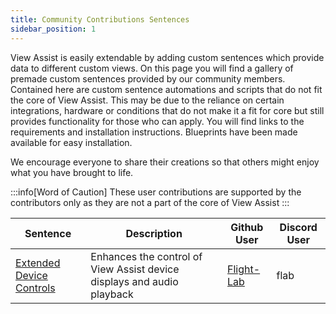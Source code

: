 ```yaml
---
title: Community Contributions Sentences
sidebar_position: 1
---
```


View Assist is easily extendable by adding custom sentences which provide data to different custom views. On this page you will find a gallery of premade custom sentences provided by our community members. Contained here are custom sentence automations and scripts that do not fit the core of View Assist.  This may be due to the reliance on certain integrations, hardware or conditions that do not make it a fit for core but still provides functionality for those who can apply.  You will find links to the requirements and installation instructions. Blueprints have been made available for easy installation. 

We encourage everyone to share their creations so that others might enjoy what you have brought to life.


:::info[Word of Caution]
These user contributions are supported by the contributors only as they are not a part of the core of View Assist
:::


| Sentence | Description | Github User | Discord User |
| -------- | ----------- | ----------- | ------------ |
| [Extended Device Controls](extended-device-controls.md) | Enhances the control of View Assist device displays and audio playback | [Flight-Lab](https://github.com/Flight-Lab) | flab |
